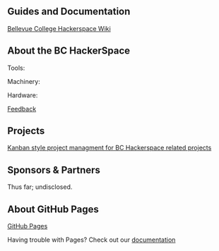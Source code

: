 ## Guides and Documentation
[Bellevue College Hackerspace Wiki](https://github.com/gianlazz/BC-Hackerspace/wiki)

## About the BC HackerSpace

Tools:

Machinery:

Hardware:

[Feedback](https://goo.gl/forms/xJNiymFSEsaGakMx2)


## Projects
[Kanban style project managment for BC Hackerspace related projects](https://github.com/gianlazz/BC-HackerSpace/projects)

## Sponsors & Partners
Thus far; undisclosed.

## About GitHub Pages
[GitHub Pages](https://pages.github.com/)

Having trouble with Pages? Check out our [documentation](https://help.github.com/categories/github-pages-basics/)
